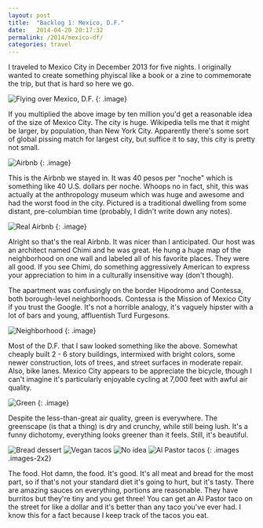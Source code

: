 ```yaml
---
layout: post
title:  "Backlog 1: Mexico, D.F."
date:   2014-04-20 20:17:32
permalink: /2014/mexico-df/
categories: travel
---
```


I traveled to Mexico City in December 2013 for five nights. I originally wanted to create something phyiscal like a book or a zine to commemorate the trip, but that is hard so here we go.

![Flying over Mexico, D.F.](/img/df/01.jpg "Flying over DF")
{: .image}

If you multiplied the above image by ten million you'd get a reasonable idea of the size of Mexico City. The city is huge. Wikipedia tells me that it might be larger, by population, than New York City. Apparently there's some sort of global pissing match for largest city, but suffice it to say, this city is pretty not small.

![Airbnb](/img/df/02.jpg "Airbnb")
{: .image}

This is the Airbnb we stayed in. It was 40 pesos per "noche" which is something like 40 U.S. dollars per noche. Whoops no in fact, shit, this was actually at the anthropology museum which was huge and awesome and had the worst food in the city. Pictured is a traditional dwelling from some distant, pre-columbian time (probably, I didn't write down any notes).

![Real Airbnb](/img/df/03.jpg "Real Airbnb")
{: .image}

Alright so that's the real Airbnb. It was nicer than I anticipated. Our host was an architect named Chimi and he was great. He hung a huge map of the neighborhood on one wall and labeled all of his favorite places. They were all good. If you see Chimi, do something aggressively American to express your appreciation to him in a culturally insensitive way (don't though).

The apartment was confusingly on the border Hipodromo and Contessa, both borough-level neighborhoods. Contessa is the Mission of Mexico City if you trust the Google. It's not a horrible analogy, it's vaguely hipster with a lot of bars and young, affluentish Turd Furgesons.

![Neighborhood](/img/df/04.jpg "Neighborhood")
{: .image}

Most of the D.F. that I saw looked something like the above. Somewhat cheaply built 2 - 6 story buildings, intermixed with bright colors, some newer construction, lots of trees, and street surfaces in moderate repair. Also, bike lanes. Mexico City appears to be appreciate the bicycle, though I can't imagine it's particularly enjoyable cycling at 7,000 feet with awful air quality.

![Green](/img/df/05.jpg "Green")
{: .image}

Despite the less-than-great air quality, green is everywhere. The greenscape (is that a thing) is dry and crunchy, while still being lush. It's a funny dichotomy, everything looks greener than it feels. Still, it's beautiful.

![Bread dessert](/img/df/06-s.jpg "Bread dessert")
![Vegan tacos](/img/df/07-s.jpg "Vegan tacos")
![No idea](/img/df/09-s.jpg "No idea")
![Al Pastor tacos](/img/df/08-s.jpg "Al Pastor tacos")
{: .images .images-2x2}

The food. Hot damn, the food. It's good. It's all meat and bread for the most part, so if that's not your standard diet it's going to hurt, but it's tasty. There are amazing sauces on everything, portions are reasonable. They have burritos but they're tiny and you get three! You can get an Al Pastor taco on the street for like a dollar and it's better than any taco you've ever had. I know this for a fact because I keep track of the tacos you eat.